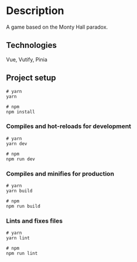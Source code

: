 # Description

A game based on the Monty Hall paradox.

## Technologies

Vue, Vutify, Pinia

## Project setup

```
# yarn
yarn

# npm
npm install
```

### Compiles and hot-reloads for development

```
# yarn
yarn dev

# npm
npm run dev
```

### Compiles and minifies for production

```
# yarn
yarn build

# npm
npm run build
```

### Lints and fixes files

```
# yarn
yarn lint

# npm
npm run lint
```